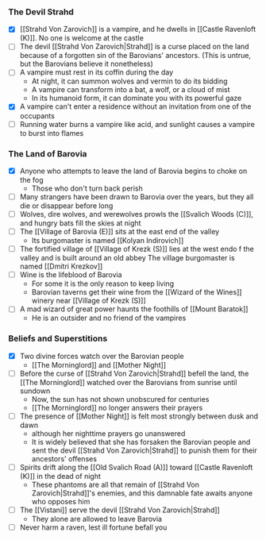 ### The Devil Strahd
- [x] [[Strahd Von Zarovich]] is a vampire, and he dwells in [[Castle Ravenloft (K)]]. No one is welcome at the castle
- [ ] The devil [[Strahd Von Zarovich|Strahd]] is a curse placed on the land because of a forgotten sin of the Barovians' ancestors. (This is untrue, but the Barovians believe it nonetheless)
- [ ] A vampire must rest in its coffin during the day
	- At night, it can summon wolves and vermin to do its bidding
	- A vampire can transform into a bat, a wolf, or a cloud of mist
	- In its humanoid form, it can dominate you with its powerful gaze
- [x] A vampire can't enter a residence without an invitation from one of the occupants
- [ ] Running water burns a vampire like acid, and sunlight causes a vampire to burst into flames

### The Land of Barovia
- [x] Anyone who attempts to leave the land of Barovia begins to choke on the fog
	- Those who don't turn back perish
- [ ] Many strangers have been drawn to Barovia over the years, but they all die or disappear before long
- [ ] Wolves, dire wolves, and werewolves prowls the [[Svalich Woods (C)]], and hungry bats fill the skies at night
- [ ] The [[Village of Barovia (E)]] sits at the east end of the valley
	- Its burgomaster is named [[Kolyan Indirovich]]
- [ ] The fortified village of [[Village of Krezk (S)]] lies at the west endo f the valley and is built around an old abbey
	 The village burgomaster is named [[Dmitri Krezkov]]
- [ ] Wine is the lifeblood of Barovia
	- For some it is the only reason to keep living
	- Barovian taverns get their wine from the [[Wizard of the Wines]] winery near [[Village of Krezk (S)]]
- [ ] A mad wizard of great power haunts the foothills of [[Mount Baratok]]
	- He is an outsider and no friend of the vampires

### Beliefs and Superstitions
- [x] Two divine forces watch over the Barovian people
	- [[The Morninglord]] and [[Mother Night]]
- [ ] Before the curse of [[Strahd Von Zarovich|Strahd]] befell the land, the [[The Morninglord]] watched over the Barovians from sunrise until sundown
	- Now, the sun has not shown unobscured for centuries
	- [[The Morninglord]] no longer answers their prayers
- [ ] The presence of [[Mother Night]] is felt most strongly between dusk and dawn
	- although her nighttime prayers go unanswered
	- It is widely believed that she has forsaken  the Barovian people and sent the devil [[Strahd Von Zarovich|Strahd]] to punish them for their ancestors' offenses
- [ ] Spirits drift along the [[Old Svalich Road (A)]] toward [[Castle Ravenloft (K)]] in the dead of night
	- These phantoms are all that remain of [[Strahd Von Zarovich|Strahd]]'s enemies, and this damnable fate awaits anyone who opposes him
- [ ] The [[Vistani]] serve the devil [[Strahd Von Zarovich|Strahd]]
	- They alone are allowed to leave Barovia
- [ ] Never harm a raven, lest ill fortune befall you
